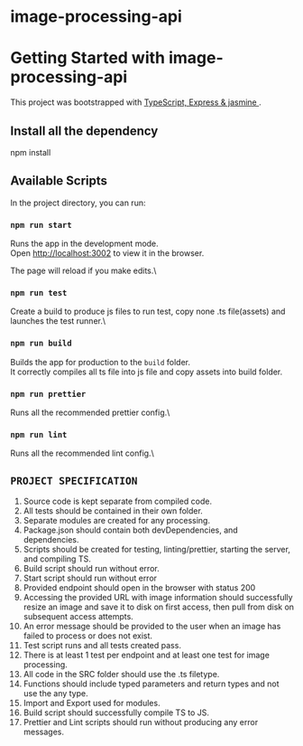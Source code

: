 # image-processing-api

# Getting Started with image-processing-api

This project was bootstrapped with [TypeScript, Express & jasmine ](https://github.com/madhav1993/image-processing-api).

## Install all the dependency

npm install

## Available Scripts

In the project directory, you can run:

### `npm run start`

Runs the app in the development mode.\
Open [http://localhost:3002](http://localhost:3002) to view it in the browser.

The page will reload if you make edits.\

### `npm run test`

Create a build to produce js files to run test, copy none .ts file(assets) and launches the test runner.\

### `npm run build`

Builds the app for production to the `build` folder.\
It correctly compiles all ts file into js file and copy assets into build folder.

### `npm run prettier`

Runs all the recommended prettier config.\

### `npm run lint`

Runs all the recommended lint config.\

## `PROJECT SPECIFICATION`

1. Source code is kept separate from compiled code.
2. All tests should be contained in their own folder.
3. Separate modules are created for any processing.
4. Package.json should contain both devDependencies, and dependencies.
5. Scripts should be created for testing, linting/prettier, starting the server, and compiling TS.
6. Build script should run without error.
7. Start script should run without error
8. Provided endpoint should open in the browser with status 200
9. Accessing the provided URL with image information should successfully resize an image and save it to disk on first access, then pull from disk on subsequent access attempts.
10. An error message should be provided to the user when an image has failed to process or does not exist.
11. Test script runs and all tests created pass.
12. There is at least 1 test per endpoint and at least one test for image processing.
13. All code in the SRC folder should use the .ts filetype.
14. Functions should include typed parameters and return types and not use the any type.
15. Import and Export used for modules.
16. Build script should successfully compile TS to JS.
17. Prettier and Lint scripts should run without producing any error messages.
